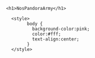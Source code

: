 <html>
 
  <title>NosPandoraNostale</title>
  
   <body>
    
    <h1>NosPandoraArmy</h1>
  
  </body>
  
      <style>
            body {
              background-color:pink;
              color:#fff;
              text-align:center;
            }
      </style>
  
</html>
